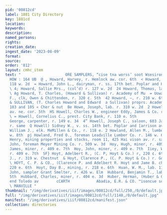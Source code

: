 ```yaml
---
pid: '00812cd'
label: 1881 City Directory
key: 1881cd
location: 
keywords: 
description: 
named_persons: 
rights: 
creation_date: 
ingest_date: '2023-08-09'
format: 
source: 
order: '812'
layout: cmhc_item
text: "                    ORE SAMPLERS, “cise tna worss’ soot Wsesironta ee              $
  HOW : 164 UB  @ , Howard, Harvey, r. Hemlock aw. cor. 6th  < Howard, John, porter,
  118 w. 2d  = Howard, John L., dairyman, r. ss. 17th bet. Poplar and Harri  as av
  \ 4; Howard, Sallie Mrs., (col’d) r. 127 w. 2d  24 Howard, Thomas, lab. M, Dawes
  \ Ag Howard, T. Charles, (Howard & Sullivan) r. Academy of Mu  = Uoward, Walter
  F., clk, Owen & Chittenden, r. 320 ¢. 5th  42 Howard, —, r. 210 w. 6th  qi HOWARD
  & SULLIVAN, (T. Charles Howard and Edward  a Sullivan) proprs. Academy of Music,
  103 and 105 « Cher & nut  Be Howe, Joseph, lab. r. 310 w. 2d  2 Howell Block, Harrison
  av. ne. cor. 5th  HS Howell, Charles W., engineer Eddy, James & Co. r. 132 w. Front
  \ = Howell, Cornelius C., prest. City Bank, r. 110 e. 5th            2] Howell,
  George, carpenter, r. 149 e. 34  4” Howell, Joseph C., saloon, 603 Jarrison av.
  r. same  Q Howell) Sidney W., v. ss. 14th bet. Poplar and [arrison av  & Howie,
  William J., elk. MeMillen & Co., r. 118 e. 2 Howland, Allen M., lumberman, r, 226
  w. 8th  pj Howland, Fred O., foreman Leadville Lumber Co. r. 146 w. 6  Howland,
  Henry, mining properties and stocks, room 11, 425 Hai vison av. r. same  Howsen,
  John, foreman Meyer Mining Co. r. 509 w. 3d  Hoy, Hugh, miner, r. 409 e. 7th  Hoy,
  James, miner, r. 409 e. 7th  Hoy, John, miner, r. 409 e. 7th  Iiey, William, miner,
  r. 409 e. 7th  SF} Hoyt, Adelbert R., (C. P, Hoyt & Co.) r, 220 ¢. 6th  Hoyt, Clarence
  J., r. 319 w. Chestnut  & Hoyt, Clarence P., (C. P. Hoyt & Co.) r. Golden, Colo
  \ HOYT, C. P. & CO., (Clarence P. and Adelbert R. Hoyt and Jame B. chett) grocers,
  220 e. 6th  Hoyt, Day B., mining, r. 218 e. 6th  Huan, W. M., lab. 111 ¢. 4th  Ifabacher,
  John, sampler Grant Smelter, r. 426 w. Elm  Hubbard, Benjamin T., lab. r. 320 ¢.
  5th  Hubbard, Charles, miner, r. 404 e. 3d  Huber, Herman, (Huber & Co.) r. south
  end Toledo av        cCARTH            Abadia, E.R. & CO. ™isoncue so bide 108 won
  \ MANVILLE "
thumbnail: "/img/derivatives/iiif/images/00812cd/full/250,/0/default.jpg"
full: "/img/derivatives/iiif/images/00812cd/full/1140,/0/default.jpg"
manifest: "/img/derivatives/iiif/00812cd/manifest.json"
collection: directories
---
```

